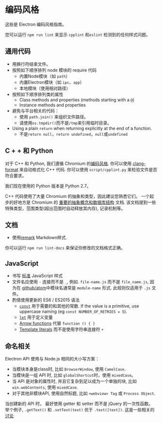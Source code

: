 # 编码风格

这些是 Electron 编码风格指南。

您可以运行 `npm run lint` 来显示 `cpplint` 和`eslint` 检测到的任何样式问题。

## 通用代码

* 用换行符结束文件。
* 按照如下顺序排列 node 模块的 require 代码
  * 内置Node模块（如 `path`）
  * 内置Electron模块（如 `ipc`、`app`）
  * 本地模块（使用相对路径）
* 按照如下顺序排列类的属性
  * Class methods and properties (methods starting with a `@`)
  * Instance methods and properties
* 避免与平台相关的代码：
  * 使用 `path.join()` 来组织文件路径。
  * 请使用`os.tmpdir()`而不是`/tmp`来引用临时目录。
* Using a plain `return` when returning explicitly at the end of a function.
  * 不是`return null`，`return undefined`，`null`或`undefined`

## C + + 和 Python

对于 C++ 和 Python, 我们遵循 Chromium 的[编码风格](https://chromium.googlesource.com/chromium/src/+/refs/heads/main/styleguide/styleguide.md). 你可以使用 [clang-format](clang-format.md) 来自动格式化 C++ 代码. 你可以使用 `script/cpplint.py` 来检验文件是否符合要求。

我们现在使用的 Python 版本是 Python 2.7。

C++ 代码使用了大量 Chromium 的抽象和类型，因此建议您熟悉它们。 一个起步的好地方是 Chromium 的 [重要的抽象概念和数据库结构](https://www.chromium.org/developers/coding-style/important-abstractions-and-data-structures) 文档. 该文档提到一些特殊类型，范围类型(超出范围时自动释放其内存), 记录机制等。

## 文档

* 使用[remark](https://github.com/remarkjs/remark) Markdown样式.

你可以运行 `npm run lint-docs` 来保证你修改的文档格式正确。

## JavaScript

* 书写 [标准](https://www.npmjs.com/package/standard) JavaScript 样式
* 文件名应使用 `-` 连接而不是 `_`, 例如. `file-name.js` 而不是 `file_name.js`, 因为在 [github/atom](https://github.com/github/atom)中模块名通常是 `module-name` 形式. 此规则仅适用于 `.js` 文件。
* 酌情使用更新的 ES6 / ES2015 语法
  * [`const`](https://developer.mozilla.org/en-US/docs/Web/JavaScript/Reference/Statements/const) 用于需要的和其他的常数.  If the value is a primitive, use uppercase naming (eg `const NUMBER_OF_RETRIES = 5`).
  * [`let`](https://developer.mozilla.org/en-US/docs/Web/JavaScript/Reference/Statements/let) 用于定义变量
  * [Arrow functions](https://developer.mozilla.org/en-US/docs/Web/JavaScript/Reference/Functions/Arrow_functions) 代替 `function () { }`
  * [Template literals](https://developer.mozilla.org/en-US/docs/Web/JavaScript/Reference/Template_literals) 而不是使用字符串连接符 `+`

## 命名相关

Electron API 使用与 Node.js 相同的大小写方案：

* 当模块本身是class时, 比如 `BrowserWindow`, 使用 `CamelCase`.
* 当模块是一组 API 时, 比如 `globalShortcut`时，使用 `mixedCase`。
* 当 API 是对象的属性时, 并且它复杂到足以成为一个单独的块, 比如 `win.webContents`, 使用 `mixedCase`.
* 对于其他非模块API, 使用自然标题, 比如 `<webview> Tag` 或 `Process Object`.

当创建新的 API 时， 最好使用 getter 和 setter 而不是 jQuery 的一次性函数。 举个例子, `.getText()` 和 `.setText(text)` 优于 `.text([text])`. 这是一些相关的 [讨论](https://github.com/electron/electron/issues/46)
